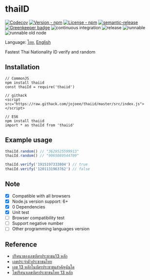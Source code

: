 # thaiID

[![Codecov](https://img.shields.io/codecov/c/github/jojoee/thaiid.svg)](https://codecov.io/github/jojoee/thaiid)
[![Version - npm](https://img.shields.io/npm/v/thaiid.svg)](https://www.npmjs.com/package/thaiid)
[![License - npm](https://img.shields.io/npm/l/thaiid.svg)](http://opensource.org/licenses/MIT)
[![semantic-release](https://img.shields.io/badge/%20%20%F0%9F%93%A6%F0%9F%9A%80-semantic--release-e10079.svg?style=flat-square)](https://github.com/semantic-release/semantic-release)
[![Greenkeeper badge](https://badges.greenkeeper.io/jojoee/thaiid.svg)](https://greenkeeper.io/)
![continuous integration](https://github.com/jojoee/thaiid/workflows/continuous%20integration/badge.svg?branch=master)
![release](https://github.com/jojoee/thaiid/workflows/release/badge.svg?branch=master)
![runnable](https://github.com/jojoee/thaiid/workflows/runnable/badge.svg?branch=master)
![runnable old node](https://github.com/jojoee/thaiid/workflows/runnable%20old%20node/badge.svg?branch=master)

Language: [ไทย](https://github.com/jojoee/thaiid/blob/master/README.md), [English](https://github.com/jojoee/thaiid/blob/master/README-en.md)

Fastest Thai Nationality ID verify and random

## Installation

```
// CommonJS
npm install thaiid
const thaiId = require('thaiid')

// githack
<script src="https://raw.githack.com/jojoee/thaiid/master/src/index.js"></script>

// ES6
npm install thaiid
import * as thaiId from 'thaiid'
```

## Example usage

```javascript
thaiId.random() // "3629525599913"
thaiId.random() // "9065089544709"

thaiId.verify('1915197333804') // true
thaiId.verify('1201131963762') // false
```

## Note
- [x] Compatible with all browsers
- [x] Node.js version support: 6+
- [x] 0 Dependencies
- [x] Unit test
- [ ] Browser compatibility test
- [ ] Support negative number
- [ ] Other programming languages version

## Reference
- [ปริศนาของเลขบัตรประชาชน13 หลัก](https://www.youtube.com/watch?v=tSlNbe_ss58)
- [เลขประจำตัวประชาชนไทย](https://th.wikipedia.org/wiki/เลขประจำตัวประชาชนไทย)
- [เลข 13 หลักในบัตรประชาชนสำคัญฉันใด](https://www.egov.go.th/th/content/817/78/)
- [ไขปริศนาเลขบัตรประชาชนไทย 13 หลัก](https://www.moe.go.th/ไขปริศนาเลขบัตรประชาชน)
